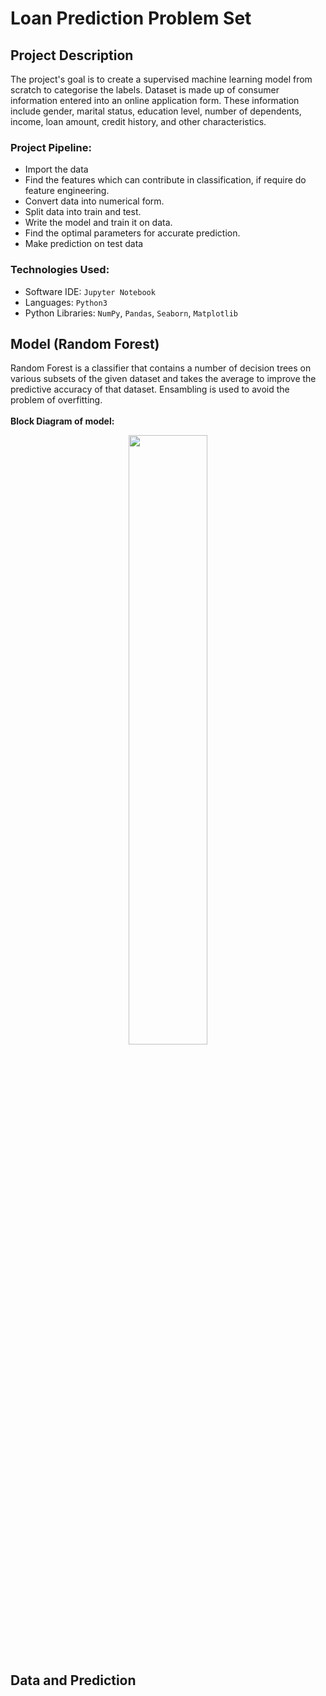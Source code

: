 # Loan Prediction Problem Set

## Project Description
The project's goal is to create a supervised machine learning model from scratch to categorise the labels. 
Dataset is made up of consumer information entered into an online application form. These information include gender, marital status, education level, number of dependents, income, loan amount, credit history, and other characteristics.

### Project Pipeline: 
* Import the data
* Find the features which can contribute in classification, if require do feature engineering.
* Convert data into numerical form.
* Split data into train and test.
* Write the model and train it on data.
* Find the optimal parameters for accurate prediction.
* Make prediction on test data

### Technologies Used:
* Software IDE: `Jupyter Notebook`
* Languages: `Python3`
* Python Libraries: `NumPy`, `Pandas`, `Seaborn`, `Matplotlib`

## Model (Random Forest)
Random Forest is a classifier that contains a number of decision trees on various subsets of the given dataset and takes the average to improve the predictive accuracy of that dataset. Ensambling is used to avoid the problem of overfitting.
</br></br>
**Block Diagram of model:**</br>
<p align="center">
<img src='https://github.com/vidhanjain03/Loan-Approval/assets/84527469/da6c26d9-cdfd-494b-b480-2df99858329c' width=50% height=50%>
</p>

## Data and Prediction




